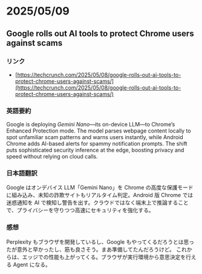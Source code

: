 # 2025/05/09

## Google rolls out AI tools to protect Chrome users against scams

### リンク

- [https://techcrunch.com/2025/05/08/google-rolls-out-ai-tools-to-protect-chrome-users-against-scams/](https://techcrunch.com/2025/05/08/google-rolls-out-ai-tools-to-protect-chrome-users-against-scams/)

### 英語要約

Google is deploying _Gemini Nano_—its on-device LLM—to Chrome’s Enhanced Protection mode. The model parses webpage content locally to spot unfamiliar scam patterns and warns users instantly, while Android Chrome adds AI-based alerts for spammy notification prompts. The shift puts sophisticated security inference at the edge, boosting privacy and speed without relying on cloud calls.&#x20;

### 日本語翻訳

Google はオンデバイス LLM「Gemini Nano」を Chrome の高度な保護モードに組み込み、未知の詐欺サイトもリアルタイム判定。Android 版 Chrome では迷惑通知を AI で検知し警告を出す。クラウドではなく端末上で推論することで、プライバシーを守りつつ高速にセキュリティを強化する。

### 感想

Perplexity もブラウザを開発しているし、Google もやってくるだろうとは思ったが意外と早かったし、筋も良さそう。まあ準備してたんだろうけど。
これからは、エッジでの性能も上がってくる。ブラウザが実行環境から意思決定を行える Agent になる。
